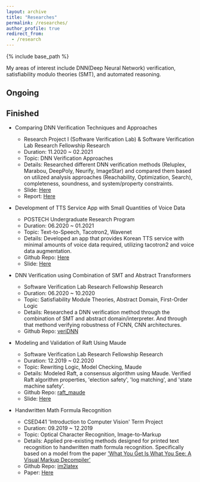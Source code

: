 ```yaml
---
layout: archive
title: "Researches"
permalink: /researches/
author_profile: true
redirect_from:
  - /research
---
```


{% include base_path %}

My areas of interest include DNN(Deep Neural Network) verification, satisfiability modulo theories (SMT), and automated reasoning.

Ongoing
-------


Finished
--------
* Comparing DNN Verification Techniques and Approaches
  * Research Project I (Software Verification Lab) & Software Verification Lab Research Fellowship Research
  * Duration: 11.2020 ~ 02.2021
  * Topic: DNN Verification Approaches
  * Details: Researched different DNN verification methods (Reluplex, Marabou, DeepPoly, Neurify, ImageStar) and compared them based on utilized analysis approaches (Reachability, Optimization, Search), completeness, soundness, and system/property constraints. 
  * Slide: [Here]({{site.baseurl}}/pdfs/3_Final_Report.pdf)
  * Report: [Here]({{site.baseurl}}/pdfs/DNN_Verification_Methods_Analysis.pdf)


* Development of TTS Service App with Small Quantities of Voice Data
  * POSTECH Undergraduate Research Program
  * Duration: 06.2020 ~ 01.2021
  * Topic: Text-to-Speech, Tacotron2, Wavenet
  * Details: Developed an app that provides Korean TTS service with minimal amounts of voice data required, utilizing tacotron2 and voice data augmentation.
  * Github Repo: [Here](https://github.com/shchae7/UGRP)
  * Slide: [Here]({{site.baseurl}}/pdfs/UGRP_final_poster.pdf)


* DNN Verification using Combination of SMT and Abstract Transformers
  * Software Verification Lab Research Fellowship Research
  * Duration: 06.2020 ~ 10.2020
  * Topic: Satisfiability Module Theories, Abstract Domain, First-Order Logic
  * Details: Researched a DNN verification method through the combination of SMT and abstract domain/interpreter. And through that methond verifying robustness of FCNN, CNN architectures.
  * Github Repo: [veriDNN](https://github.com/shchae7/veriDNN)


* Modeling and Validation of Raft Using Maude
  * Software Verification Lab Research Fellowship Research
  * Duration: 12.2019 ~ 02.2020
  * Topic: Rewriting Logic, Model Checking, Maude
  * Details: Modeled Raft, a consensus algorithm using Maude. Verified Raft algorithm properties, 'election safety', 'log matching', and 'state machine safety'.
  * Github Repo: [raft_maude](https://github.com/shchae7/raft_maude)
  * Slide: [Here]({{site.baseurl}}/pdfs/modeling-and-validation-of-raft-using-maude.pdf)


* Handwritten Math Formula Recognition
  * CSED441 'Introduction to Computer Vision' Term Project
  * Duration: 09.2019 ~ 12.2019
  * Topic: Optical Character Recognition, Image-to-Markup
  * Details: Applied pre-existing methods designed for printed text recognition to handwritten math formula recognition. Specifically based on a model from the paper ['What You Get Is What You See: A Visual Markup Decompiler'](https://arxiv.org/pdf/1609.04938v1.pdf)
  * Github Repo: [im2latex](https://github.com/shchae7/im2latex)
  * Paper: [Here]({{site.baseurl}}/pdfs/handwritten-math-formula-recogntion.pdf)